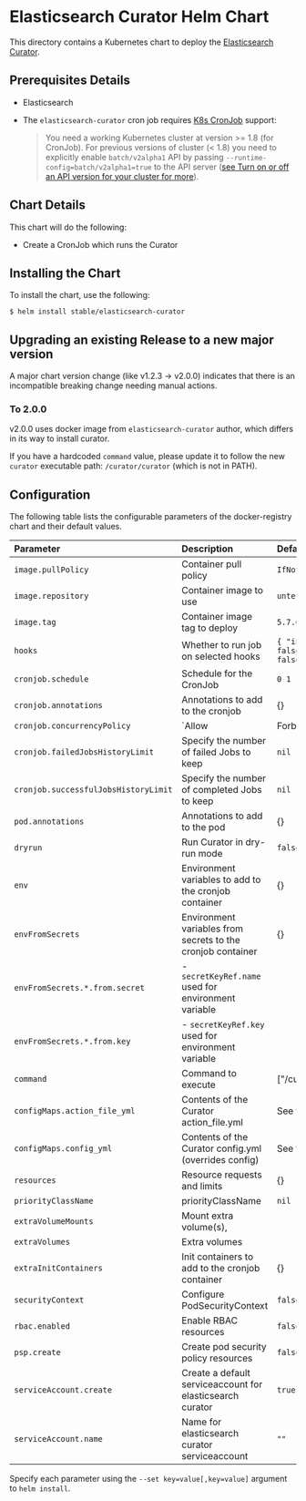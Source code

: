 # Elasticsearch Curator Helm Chart

This directory contains a Kubernetes chart to deploy the [Elasticsearch Curator](https://github.com/elastic/curator).

## Prerequisites Details

* Elasticsearch

* The `elasticsearch-curator` cron job requires [K8s CronJob](https://kubernetes.io/docs/concepts/workloads/controllers/cron-jobs/) support:
    > You need a working Kubernetes cluster at version >= 1.8 (for CronJob). For previous versions of cluster (< 1.8) you need to explicitly enable `batch/v2alpha1` API by passing `--runtime-config=batch/v2alpha1=true` to the API server ([see Turn on or off an API version for your cluster for more](https://kubernetes.io/docs/admin/cluster-management/#turn-on-or-off-an-api-version-for-your-cluster)).

## Chart Details

This chart will do the following:

* Create a CronJob which runs the Curator

## Installing the Chart

To install the chart, use the following:

```console
$ helm install stable/elasticsearch-curator
```

## Upgrading an existing Release to a new major version

A major chart version change (like v1.2.3 -> v2.0.0) indicates that there is an
incompatible breaking change needing manual actions.

### To 2.0.0

v2.0.0 uses docker image from `elasticsearch-curator` author, which differs in its way to install curator.

If you have a hardcoded `command` value, please update it to follow the new `curator` executable path: `/curator/curator` (which is not in PATH).

## Configuration

The following table lists the configurable parameters of the docker-registry chart and
their default values.

|          Parameter                   |                         Description                         |                   Default                    |
| :----------------------------------- | :---------------------------------------------------------- | :------------------------------------------- |
| `image.pullPolicy`                   | Container pull policy                                       | `IfNotPresent`                               |
| `image.repository`                   | Container image to use                                      | `untergeek/curator`                          |
| `image.tag`                          | Container image tag to deploy                               | `5.7.6`                                      |
| `hooks`                              | Whether to run job on selected hooks                        | `{ "install": false, "upgrade": false }`     |
| `cronjob.schedule`                   | Schedule for the CronJob                                    | `0 1 * * *`                                  |
| `cronjob.annotations`                | Annotations to add to the cronjob                           | {}                                           |
| `cronjob.concurrencyPolicy`          | `Allow|Forbid|Replace` concurrent jobs                      | `nil`                                        |
| `cronjob.failedJobsHistoryLimit`     | Specify the number of failed Jobs to keep                   | `nil`                                        |
| `cronjob.successfulJobsHistoryLimit` | Specify the number of completed Jobs to keep                | `nil`                                        |
| `pod.annotations`                    | Annotations to add to the pod                               | {}                                           |
| `dryrun`                             | Run Curator in dry-run mode                                 | `false`                                      |
| `env`                                | Environment variables to add to the cronjob container       | {}                                           |
| `envFromSecrets`                     | Environment variables from secrets to the cronjob container | {}                                           |
| `envFromSecrets.*.from.secret`       | - `secretKeyRef.name` used for environment variable         |                                              |
| `envFromSecrets.*.from.key`          | - `secretKeyRef.key` used for environment variable          |                                              |
| `command`                            | Command to execute                                          | ["/curator/curator"]                         |
| `configMaps.action_file_yml`           | Contents of the Curator action_file.yml                      | See values.yaml                              |
| `configMaps.config_yml`                | Contents of the Curator config.yml (overrides config)         | See values.yaml                              |
| `resources`                          | Resource requests and limits                                | {}                                           |
| `priorityClassName`                  | priorityClassName                                           | `nil`                                        |
| `extraVolumeMounts`                  | Mount extra volume(s),                                      |                                              |
| `extraVolumes`                       | Extra volumes                                               |                                              |
| `extraInitContainers`                | Init containers to add to the cronjob container             | {}                                           |
| `securityContext`                    | Configure PodSecurityContext                                 | `false`                                      |
| `rbac.enabled`                       | Enable RBAC resources                                       | `false`                                      |
| `psp.create`                         | Create pod security policy resources                        | `false`                                      |
| `serviceAccount.create`              | Create a default serviceaccount for elasticsearch curator   | `true`                                       |
| `serviceAccount.name`                | Name for elasticsearch curator serviceaccount               | `""`                                         |


Specify each parameter using the `--set key=value[,key=value]` argument to
`helm install`.
